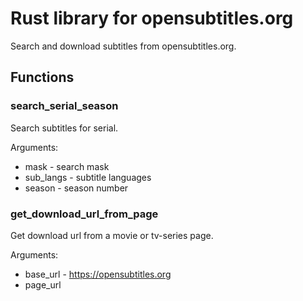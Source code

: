 # Rust library for opensubtitles.org

Search and download subtitles from opensubtitles.org.

## Functions

### search_serial_season

Search subtitles for serial.

Arguments:
- mask - search mask
- sub_langs - subtitle languages
- season - season number

### get_download_url_from_page

Get download url from a movie or tv-series page.

Arguments:
- base_url - https://opensubtitles.org
- page_url
